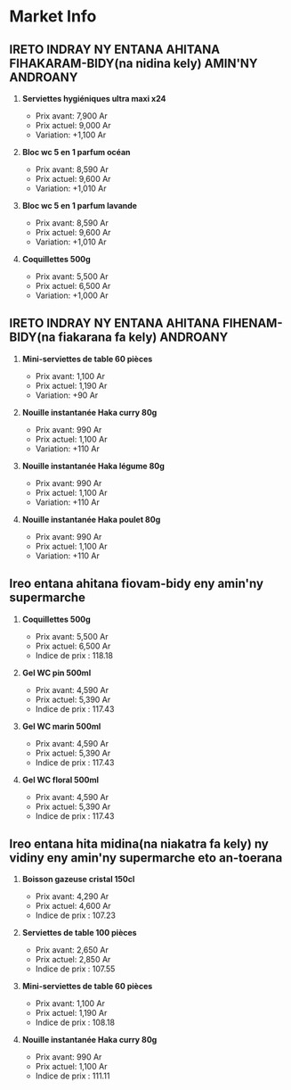 # Market Info

## IRETO INDRAY NY ENTANA AHITANA FIHAKARAM-BIDY(na nidina kely) AMIN'NY ANDROANY

1. **Serviettes hygiéniques ultra maxi x24**
   - Prix avant: 7,900 Ar
   - Prix actuel: 9,000 Ar
   - Variation: +1,100 Ar

2. **Bloc wc 5 en 1 parfum océan**
   - Prix avant: 8,590 Ar
   - Prix actuel: 9,600 Ar
   - Variation: +1,010 Ar

3. **Bloc wc 5 en 1 parfum lavande**
   - Prix avant: 8,590 Ar
   - Prix actuel: 9,600 Ar
   - Variation: +1,010 Ar

4. **Coquillettes 500g**
   - Prix avant: 5,500 Ar
   - Prix actuel: 6,500 Ar
   - Variation: +1,000 Ar

## IRETO INDRAY NY ENTANA AHITANA FIHENAM-BIDY(na fiakarana fa kely) ANDROANY

1. **Mini-serviettes de table 60 pièces**
   - Prix avant: 1,100 Ar
   - Prix actuel: 1,190 Ar
   - Variation: +90 Ar

2. **Nouille instantanée Haka curry 80g**
   - Prix avant: 990 Ar
   - Prix actuel: 1,100 Ar
   - Variation: +110 Ar

3. **Nouille instantanée Haka légume 80g**
   - Prix avant: 990 Ar
   - Prix actuel: 1,100 Ar
   - Variation: +110 Ar

4. **Nouille instantanée Haka poulet 80g**
   - Prix avant: 990 Ar
   - Prix actuel: 1,100 Ar
   - Variation: +110 Ar

## Ireo entana ahitana fiovam-bidy eny amin'ny supermarche

1. **Coquillettes 500g**
   - Prix avant: 5,500 Ar
   - Prix actuel: 6,500 Ar
   - Indice de prix : 118.18

2. **Gel WC pin 500ml**
   - Prix avant: 4,590 Ar
   - Prix actuel: 5,390 Ar
   - Indice de prix : 117.43

3. **Gel WC marin 500ml**
   - Prix avant: 4,590 Ar
   - Prix actuel: 5,390 Ar
   - Indice de prix : 117.43

4. **Gel WC floral 500ml**
   - Prix avant: 4,590 Ar
   - Prix actuel: 5,390 Ar
   - Indice de prix : 117.43

## Ireo entana hita midina(na niakatra fa kely) ny vidiny eny amin'ny supermarche eto an-toerana

1. **Boisson gazeuse cristal 150cl**
   - Prix avant: 4,290 Ar
   - Prix actuel: 4,600 Ar
   - Indice de prix : 107.23

2. **Serviettes de table 100 pièces**
   - Prix avant: 2,650 Ar
   - Prix actuel: 2,850 Ar
   - Indice de prix : 107.55

3. **Mini-serviettes de table 60 pièces**
   - Prix avant: 1,100 Ar
   - Prix actuel: 1,190 Ar
   - Indice de prix : 108.18

4. **Nouille instantanée Haka curry 80g**
   - Prix avant: 990 Ar
   - Prix actuel: 1,100 Ar
   - Indice de prix : 111.11

